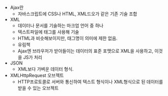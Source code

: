 - Ajax란
    - 자바스크립트에 CSS나 HTML, XML드오가 같은 기존 기술 조합
- XML
    - 데이터나 문서를 기술하는 마크업 언어 중 하나
    - 텍스트파일에 태그를 사용해 기술
    - HTML과 비슷해보이지만, 태그명이 의미에 제한 없음.
    - <BookTitle>유림책</BookTitle>
    - Ajax엔 브라우저가 받아들이는 데이터의 표준 포맷으로 XML을 사용하고, 이것을 JS가 처리
- JSON
    - XML보다 가벼운 데이터 형식.
- XMLHttpRequest 오브젝트
    - HTTP프로토콜로 서버와 통신하여 텍스트 형식이나 XML형식으로 된 데이터를 받을 수 있는 오브젝트
